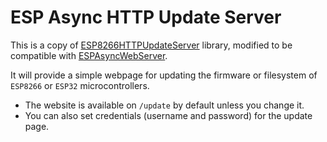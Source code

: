 # ESP Async HTTP Update Server

This is a copy of [ESP8266HTTPUpdateServer](https://github.com/esp8266/Arduino/tree/de1029ffe0f85b40465ecb64218ef7ab3643ffa7/libraries/ESP8266HTTPUpdateServer) library, modified to be compatible with [ESPAsyncWebServer](https://github.com/me-no-dev/ESPAsyncWebServer).

It will provide a simple webpage for updating the firmware or filesystem of `ESP8266` or `ESP32` microcontrollers.

- The website is available on `/update` by default unless you change it.
- You can also set credentials (username and password) for the update page.
